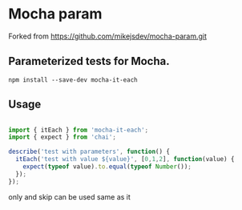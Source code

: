 # Mocha param
Forked from https://github.com/mikejsdev/mocha-param.git
## Parameterized tests for Mocha.

```
npm install --save-dev mocha-it-each
```

## Usage

```TypeScript

import { itEach } from 'mocha-it-each';
import { expect } from 'chai';

describe('test with parameters', function() {
  itEach('test with value ${value}', [0,1,2], function(value) {
    expect(typeof value).to.equal(typeof Number());
  });
});

```

only and skip can be used same as it